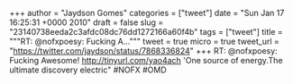 
+++
author = "Jaydson Gomes"
categories = ["tweet"]
date = "Sun Jan 17 16:25:31 +0000 2010"
draft = false
slug = "23140738eeda2c3afdc08dc76dd1272166a60f4b"
tags = ["tweet"]
title = """RT: @nofxpoesy: Fucking A..."""
tweet = true
micro = true
tweet_url = "https://twitter.com/jaydson/status/7868336824"
+++
RT: @nofxpoesy: Fucking Awesome! http://tinyurl.com/yao4ach 'One source of energy.The ultimate discovery electric" #NOFX #OMD
